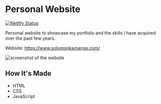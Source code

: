 # Personal Website

[![Netlify Status](https://api.netlify.com/api/v1/badges/5d83a0ef-eeaa-41e0-8ea2-1c74f1f07223/deploy-status)](https://app.netlify.com/sites/solomonkamanga/deploys)

Personal website to showcase my portfolio and the skills I have acquired over the past few years.

Website: https://www.solomonkamanga.com/

![screenshot of the website](img/metatag-image.png)

## How It's Made

- HTML
- CSS
- JavaScript

<!-- TODO: Add information about the architecture of the website -->

